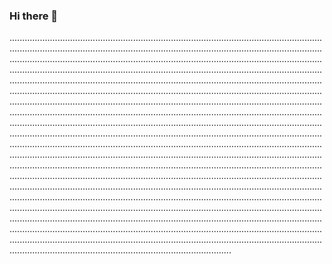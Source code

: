 ### Hi there 👋

........................................................................................................................................................................................................................................................................................................................................................................................................................................................................................................................................................................................................................................................................................................................................................................................................................................................................................................................................................................................................................................................................................................................................................................................................................................................................................................................................................................................................................................................................................................................................................................................................................................................................................................................................................................................................................................................................................................................................................................................................................................................................................................................................................................................................................................................................................................................................................................................................................................................................................................................................................................................................................................................................